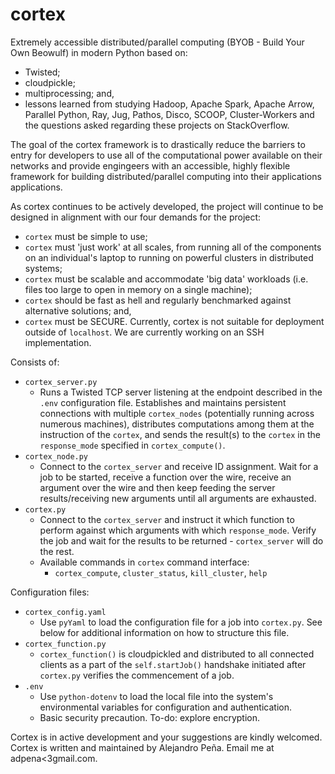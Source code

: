 # cortex
Extremely accessible distributed/parallel computing (BYOB - Build Your Own Beowulf) in modern Python based on:
* Twisted;
* cloudpickle;
* multiprocessing; and, 
* lessons learned from studying Hadoop, Apache Spark, Apache Arrow, Parallel Python, Ray, Jug, Pathos, Disco, SCOOP, Cluster-Workers and the questions asked regarding these projects on StackOverflow.

The goal of the cortex framework is to drastically reduce the barriers to entry for developers to use all of the computational power available on their networks and provide engingeers with an accessible, highly flexible framework for building distributed/parallel computing into their applications applications.

As cortex continues to be actively developed, the project will continue to be designed in alignment with our four demands for the project:
 * `cortex` must be simple to use;
 * `cortex` must 'just work' at all scales, from running all of the components on an individual's laptop to running on powerful clusters in distributed systems;
 * `cortex` must be scalable and accommodate 'big data' workloads (i.e. files too large to open in memory on a single machine);
 * `cortex` should be fast as hell and regularly benchmarked against alternative solutions; and,
 * `cortex` must be SECURE. Currently, cortex is not suitable for deployment outside of `localhost`. We are currently working on an SSH implementation.

Consists of:
 * `cortex_server.py`
     * Runs a Twisted TCP server listening at the endpoint described in the `.env` configuration file. Establishes and maintains persistent connections with multiple `cortex_nodes` (potentially running across numerous machines), distributes computations among them at the instruction of the `cortex`, and sends the result(s) to the `cortex` in the `response_mode` specified in `cortex_compute()`.
 * `cortex_node.py`
     * Connect to the `cortex_server` and receive ID assignment. Wait for a job to be started, receive a function over the wire, receive an argument over the wire and then keep feeding the server results/receiving new arguments until all arguments are exhausted.
 * `cortex.py`
     * Connect to the `cortex_server` and instruct it which function to perform against which arguments with which `response_mode`. Verify the job and wait for the results to be returned - `cortex_server` will do the rest.
     * Available commands in `cortex` command interface:
        * `cortex_compute`, `cluster_status`, `kill_cluster`, `help`
 
 Configuration files:
 * `cortex_config.yaml`
     * Use `pyYaml` to load the configuration file for a job into `cortex.py`. See below for additional information on how to structure this file.
 * `cortex_function.py`
     * `cortex_function()` is cloudpickled and distributed to all connected clients as a part of the `self.startJob()` handshake initiated after `cortex.py` verifies the commencement of a job.
 * `.env`
     * Use `python-dotenv` to load the local file into the system's environmental variables for configuration and authentication.
     * Basic security precaution. To-do: explore encryption.
 
Cortex is in active development and your suggestions are kindly welcomed. Cortex is written and maintained by Alejandro Peña. Email me at adpena<3gmail.com.
